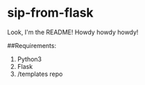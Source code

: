 # sip-from-flask

Look, I'm the README! Howdy howdy howdy!

##Requirements: 
1. Python3
2. Flask
3. /templates repo
